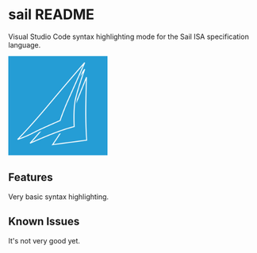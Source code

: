 # sail README

Visual Studio Code syntax highlighting mode for the Sail ISA specification language.

<img src="images/sail_icon.png" alt="icon" width="200"/>

## Features

Very basic syntax highlighting.

## Known Issues

It's not very good yet.
